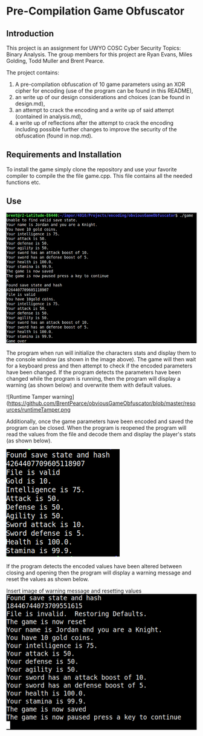 # Pre-Compilation Game Obfuscator

## Introduction

This project is an assignment for UWYO COSC Cyber Security Topics: Binary Analysis. The group members for this project
are Ryan Evans, Miles Golding, Todd Muller and Brent Pearce.

The project contains:

1. A pre-compilation obfuscation of 10 game parameters using an XOR cipher for encoding (use of the program can be found
in this README),
2. an write up of our design considerations and choices (can be found in design.md),
3. an attempt to crack the encoding and a write up of said attempt (contained in analysis.md),
4. a write up of reflections after the attempt to crack the encoding including possible further changes to improve the
security of the obfuscation (found in nop.md).  

## Requirements and Installation

To install the game simply clone the repository and use your favorite compiler to compile the the file game.cpp. This
file contains all the needed functions etc.

## Use

![Game at Startup](https://github.com/BrentPearce/obviousGameObfuscator/blob/master/resources/initialAndSave.png)

The program when run will initialize the characters stats and display them to the console window (as shown in the image
above). The game will then wait for a keyboard press and then attempt to check if the encoded parameters have been
changed. If the program detects the parameters have been changed while the program is running, then the program will
display a warning (as shown below) and overwrite them with default values.


![Runtime Tamper warning](https://github.com/BrentPearce/obviousGameObfuscator/blob/master/resources/runtimeTamper.png 

Additionally, once the game parameters have been encoded and saved the program can be closed. When the program is
reopened the program will read the values from the file and decode them and display the player's stats (as shown below).

![Decoded from file](https://github.com/BrentPearce/obviousGameObfuscator/blob/master/resources/loadedFromFile.png)

If the program detects the encoded values have been altered between closing and opening then the program will display a
warning message and reset the values as shown below.

Insert image of warning message and resetting values
![Loaded tampered file](https://github.com/BrentPearce/obviousGameObfuscator/blob/master/resources/loadTampered.png)
